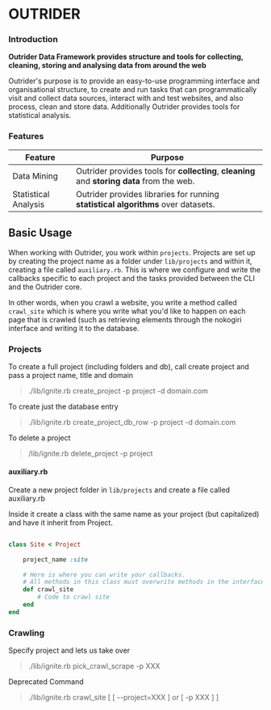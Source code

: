 # OUTRIDER

### Introduction

**Outrider Data Framework provides structure and tools for collecting, cleaning, storing and analysing data from around the web** 

Outrider's purpose is to provide an easy-to-use programming interface and organisational structure, to create and run tasks that can programmatically visit and collect data sources, interact with and test websites, and also process, clean and store data. Additionally Outrider provides tools for statistical analysis. 

### Features

| Feature | Purpose |
| ------- | ------- |
Data Mining | Outrider provides tools for **collecting**, **cleaning** and **storing data** from the web. 
Statistical Analysis | Outrider provides libraries for running **statistical algorithms** over datasets.
	

## Basic Usage
When working with Outrider, you work within `projects`. Projects are set up by creating the project name as a folder under `lib/projects` and within it, creating a file called `auxiliary.rb`. This is where we configure and write the callbacks specific to each project and the tasks provided between the CLI and the Outrider core. 

In other words, when you crawl a website, you write a method called `crawl_site` which is where you write what you'd like to happen on each page that is crawled (such as retrieving elements through the nokogiri interface and writing it to the database. 

### Projects
To create a full project (including folders and db), call create project and pass a project name, title and domain
> ./lib/ignite.rb create_project -p project -d domain.com

To create just the database entry
> ./lib/ignite.rb create_project_db_row -p project -d domain.com

To delete a project 
> /lib/ignite.rb delete_project -p project

#### auxiliary.rb
Create a new project folder in `lib/projects` and create a file called auxiliary.rb

Inside it create a class with the same name as your project (but capitalized) and have it inherit from Project.

```ruby

class Site < Project
	
	project_name :site
	
	# Here is where you can write your callbacks.
	# All methods in this class must overwrite methods in the interface lib/project which acts as an interface
	def crawl_site
		# Code to crawl site
	end
end

```

### Crawling

Specify project and lets us take over
> ./lib/ignite.rb pick_crawl_scrape -p XXX

Deprecated Command
> ./lib/ignite.rb crawl_site [ [ --project=XXX ] or [  -p XXX ] ]